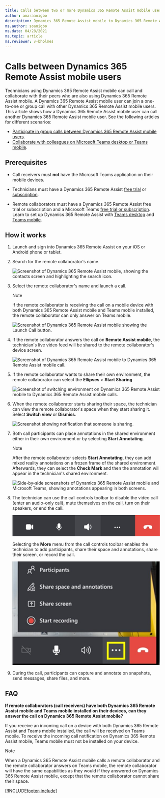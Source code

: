 ```yaml
---
title: Calls between two or more Dynamics 365 Remote Assist mobile users
author: amaraanigbo
description: Dynamics 365 Remote Assist mobile to Dynamics 365 Remote Assist mobile calling  
ms.author: soanigbo
ms.date: 04/28/2021
ms.topic: article
ms.reviewer: v-bholmes
---
```


# Calls between Dynamics 365 Remote Assist mobile users

Technicians using Dynamics 365 Remote Assist mobile can call and collaborate with their peers who are also using Dynamics 365 Remote Assist mobile. A Dynamics 365 Remote Assist mobile user can join a one-to-one or group call with other Dynamics 365 Remote Assist mobile users. This article shows how a Dynamics 365 Remote Assist mobile user can call another Dynamics 365 Remote Assist mobile user. See the following articles for different scenarios:

- [Participate in group calls between Dynamics 365 Remote Assist mobile users](group-calling.md). 
- [Collaborate with colleagues on Microsoft Teams desktop or Teams mobile](remote-assist-mobile-to-teams-calls.md).

## Prerequisites

- Call receivers must **not** have the Microsoft Teams application on their mobile devices. 

- Technicians must have a Dynamics 365 Remote Assist [free trial](../try-remote-assist.md) or [subscription](../buy-remote-assist.md).

- Remote collaborators must have a Dynamics 365 Remote Assist free trial or subscription and a Microsoft Teams [free trial or subscription](https://www.microsoft.com/microsoft-365/microsoft-teams/group-chat-software). Learn to set up Dynamics 365 Remote Assist with [Teams desktop](../teams-pc-all.md) and [Teams mobile](../teams-mobile-all.md).

## How it works

1. Launch and sign into Dynamics 365 Remote Assist on your iOS or Android phone or tablet.

2. Search for the remote collaborator's name.

    ![Screenshot of Dynamics 365 Remote Assist mobile, showing the contacts screen and highlighting the search icon.](./media/calls_2.png "Search")

3. Select the remote collaborator's name and launch a call.

   > [!NOTE]
   > If the remote collaborator is receiving the call on a mobile device with both Dynamics 365 Remote Assist mobile and Teams mobile installed, the remote collaborator can only answer on Teams mobile. 

    ![Screenshot of Dynamics 365 Remote Assist mobile showing the Launch Call button.](./media/calls_3.png)

4. If the remote collaborator answers the call on **Remote Assist mobile**, the technician's live video feed will be shared to the remote collaborator's device screen.

    ![Screenshot of Dynamics 365 Remote Assist mobile to Dynamics 365 Remote Assist mobile call.](./media/ram-ram_toolbar.png)

5. If the remote collaborator wants to share their own environment, the remote collaborator can select the **Ellipses** > **Start Sharing**.

    ![Screenshot of switching environment on Dynamics 365 Remote Assist mobile to Dynamics 365 Remote Assist mobile calls.](./media/spectator-ram-ram.png)

6. When the remote collaborator starts sharing their space, the technician can view the remote collaborator's space when they start sharing it. Select **Switch view** or **Dismiss**.

    ![Screenshot showing notification that someone is sharing.](./media/notif-started-sharing.png "View others' space")

7. Both call participants can place annotations in the shared environment either in their own environment or by selecting **Start Annotating**. 

    > [!NOTE] 
    > After the remote collaborator selects **Start Annotating**, they can add mixed reality annotations on a frozen frame of the shared environment. Afterwards, they can select the **Check Mark** and then the annotation will appear in the technician's shared environment.

    ![Side-by-side screenshots of Dynamics 365 Remote Assist mobile and Microsoft Teams, showing annotations appearing in both screens.](./media/ram-ram-remote-collab.png "Place Annotations")

8. The technician can use the call controls toolbar to disable the video call (enter an audio-only call), mute themselves on the call, turn on their speakers, or end the call. 

    ![Screenshot of the Dynamics 365 Remote Assist call controls toolbar.](./media/call-controls-1.jpg)
    
    Selecting the **More** menu from the call controls toolbar enables the technician to add participants, share their space and annotations, share their screen, or record the call.
    
    ![Screenshot of the Dynamics 365 Remote Assist call controls toolbar with More menu highlighted and opened.](./media/call-controls-more-menu.jpg)

9. During the call, participants can capture and annotate on snapshots, send messages, share files, and more.

## FAQ 

**If remote collaborators (call receivers) have both Dynamics 365 Remote Assist mobile and Teams mobile installed on their devices, can they answer the call on Dynamics 365 Remote Assist mobile?** 

If you receive an incoming call on a device with both Dynamics 365 Remote Assist and Teams mobile installed, the call will be received on Teams mobile. To receive the incoming call notification on Dynamics 365 Remote Assist mobile, Teams mobile must not be installed on your device.

> [!NOTE] 
> When a Dynamics 365 Remote Assist mobile calls a remote collaborator and the remote collaborator answers on Teams mobile, the remote collaborator will have the same capabilities as they would if they answered on Dynamics 365 Remote Assist mobile, except that the remote collaborator cannot share their space.


[!INCLUDE[footer-include](../../includes/footer-banner.md)]
